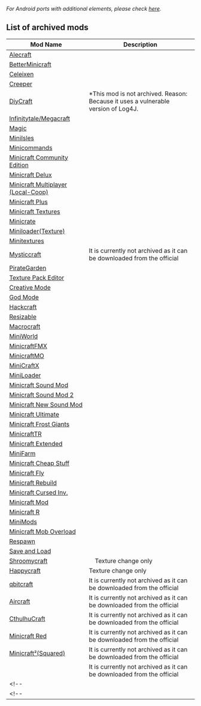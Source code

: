 
*For Android ports with additional elements, please check [here](https://github.com/FurnishedChunk/Minicraft-Mod-Archives/blob/master/Minicraft%20Ports/readme.md).*


## List of archived mods  

| Mod Name | Description |
| ---- | ---- |
| [Alecraft](https://github.com/FurnishedChunk/Minicraft-Mod-Archives/blob/master/Minicraft%20Mods/Alecraft/readme.md) |  |
| [BetterMinicraft](https://github.com/FurnishedChunk/Minicraft-Mod-Archives/tree/master/Minicraft%20Mods/BetterMinicraft/readme.md) |  |
| [Celeixen](https://github.com/FurnishedChunk/Minicraft-Mod-Archives/tree/master/Minicraft%20Mods/Celeixen/readme.md) |  |
| [Creeper](https://github.com/FurnishedChunk/Minicraft-Mod-Archives/tree/master/Minicraft%20Mods/Creeper/readme.md) |  |
| [DiyCraft](https://github.com/FurnishedChunk/Minicraft-Mod-Archives/tree/master/Minicraft%20Mods/DiyCraft/readme.md) | *This mod is not archived. Reason: Because it uses a vulnerable version of Log4J. |
| [Infinitytale/Megacraft](https://github.com/FurnishedChunk/Minicraft-Mod-Archives/tree/master/Minicraft%20Mods/Infinitytale%20%26%20Megacraft/readme.md) |  |
| [Magic](https://github.com/FurnishedChunk/Minicraft-Mod-Archives/tree/master/Minicraft%20Mods/Magic/readme.md) |  |
| [MiniIsles](https://github.com/FurnishedChunk/Minicraft-Mod-Archives/tree/master/Minicraft%20Mods/MiniIsles/readme.md) |  |
| [Minicommands](https://github.com/FurnishedChunk/Minicraft-Mod-Archives/tree/master/Minicraft%20Mods/Minicommands/readme.md) |  |
| [Minicraft Community Edition](https://github.com/FurnishedChunk/Minicraft-Mod-Archives/tree/master/Minicraft%20Mods/Minicraft%20Community%20Edition/readme.md) |  |
| [Minicraft Delux](https://github.com/FurnishedChunk/Minicraft-Mod-Archives/tree/master/Minicraft%20Mods/Minicraft%20Delux/readme.md) |  |
| [Minicraft Multiplayer (Local-Coop)](https://github.com/FurnishedChunk/Minicraft-Mod-Archives/tree/master/Minicraft%20Mods/Minicraft%20Multiplayer%20(Local-Coop)/readme.md) |  |
| [Minicraft Plus](https://github.com/FurnishedChunk/Minicraft-Mod-Archives/tree/master/Minicraft%20Mods/Minicraft%20Plus/readme.md) |  |
| [Minicraft Textures](https://github.com/FurnishedChunk/Minicraft-Mod-Archives/tree/master/Minicraft%20Mods/Minicraft%20Textures%20Prototype/readme.md) |  |
| [Minicrate](https://github.com/FurnishedChunk/Minicraft-Mod-Archives/tree/master/Minicraft%20Mods/Minicrate/readme.md) |  |
| [Miniloader(Texture)](https://github.com/FurnishedChunk/Minicraft-Mod-Archives/tree/master/Minicraft%20Mods/Miniloader(texture)/readme.md) |  |
| [Minitextures](https://github.com/FurnishedChunk/Minicraft-Mod-Archives/tree/master/Minicraft%20Mods/Minitextures/readme.md) |  |
| [Mysticcraft](https://github.com/FurnishedChunk/Minicraft-Mod-Archives/tree/master/Minicraft%20Mods/Mysticcraft/readme.md) | It is currently not archived as it can be downloaded from the official |
| [PirateGarden](https://github.com/FurnishedChunk/Minicraft-Mod-Archives/tree/master/Minicraft%20Mods/PirateGarden/readme.md) |  |
| [Texture Pack Editor](https://github.com/FurnishedChunk/Minicraft-Mod-Archives/tree/master/Minicraft%20Mods/Texture%20Pack%20Editor/readme.md) |  |
| [Creative Mode](https://github.com/FurnishedChunk/Minicraft-Mod-Archives/tree/master/Minicraft%20Mods/creative_mode/readme.md) |  |
| [God Mode](https://github.com/FurnishedChunk/Minicraft-Mod-Archives/tree/master/Minicraft%20Mods/godmode/readme.md) |  |
| [Hackcraft](https://github.com/FurnishedChunk/Minicraft-Mod-Archives/tree/master/Minicraft%20Mods/hackcraft/readme.md) |  |
| [Resizable](https://github.com/FurnishedChunk/Minicraft-Mod-Archives/raw/refs/heads/master/Minicraft%20Mods/ld22%20-%20resizable.jar) |  |
| [Macrocraft](https://github.com/FurnishedChunk/Minicraft-Mod-Archives/raw/refs/heads/master/Minicraft%20Mods/Macrocraft(1.0).jar) |  |
| [MiniWorld](https://github.com/FurnishedChunk/Minicraft-Mod-Archives/raw/refs/heads/master/Minicraft%20Mods/Mini.World.jar) | |
| [MinicraftFMX](https://github.com/FurnishedChunk/Minicraft-Mod-Archives/raw/refs/heads/master/Minicraft%20Mods/MiniCraftFMX.zip) | |
| [MinicraftMO](https://github.com/FurnishedChunk/Minicraft-Mod-Archives/raw/refs/heads/master/Minicraft%20Mods/MiniCraftMO.jar) | |
| [MiniCraftX](https://github.com/FurnishedChunk/Minicraft-Mod-Archives/raw/refs/heads/master/Minicraft%20Mods/MiniCraft_X.jar) | |
| [MiniLoader](https://github.com/FurnishedChunk/Minicraft-Mod-Archives/raw/refs/heads/master/Minicraft%20Mods/MiniLoader.zip) | |
| [Minicraft Sound Mod](https://github.com/FurnishedChunk/Minicraft-Mod-Archives/blob/master/Minicraft%20Mods/Minicraft%20-%20Minecraft%20sound%20mod.jar) | |
| [Minicraft Sound Mod 2](https://github.com/FurnishedChunk/Minicraft-Mod-Archives/blob/master/Minicraft%20Mods/Minicraft%20-%20Minecraft%20sound%20mod2.jar) | |
| [Minicraft New Sound Mod](https://github.com/FurnishedChunk/Minicraft-Mod-Archives/blob/master/Minicraft%20Mods/Minicraft%20-%20Minecraft%20sound%20new%20mod.jar) | |
| [Minicraft Ultimate](https://github.com/FurnishedChunk/Minicraft-Mod-Archives/raw/refs/heads/master/Minicraft%20Mods/Minicraft-Ultimate.tar.gz) | |
| [Minicraft Frost Giants](https://github.com/FurnishedChunk/Minicraft-Mod-Archives/raw/refs/heads/master/Minicraft%20Mods/MinicraftFrostGiants.jar) | |
| [MinicraftTR](https://github.com/FurnishedChunk/Minicraft-Mod-Archives/raw/refs/heads/master/Minicraft%20Mods/MinicraftTR.zip) | |
| [Minicraft Extended](https://github.com/FurnishedChunk/Minicraft-Mod-Archives/raw/refs/heads/master/Minicraft%20Mods/Minicraft_extended_by_GDavid.jar) | |
| [MiniFarm](https://github.com/FurnishedChunk/Minicraft-Mod-Archives/raw/refs/heads/master/Minicraft%20Mods/Minifarm.jar) | |
| [Minicraft Cheap Stuff](https://github.com/FurnishedChunk/Minicraft-Mod-Archives/blob/master/Minicraft%20Mods/minicraft%20Cheap%20stuff%20mod.7z) | |
| [Minicraft Fly](https://github.com/FurnishedChunk/Minicraft-Mod-Archives/raw/refs/heads/master/Minicraft%20Mods/minicraft-fly.jar) | |
| [Minicraft Rebuild](https://github.com/FurnishedChunk/Minicraft-Mod-Archives/raw/refs/heads/master/Minicraft%20Mods/minicraft_rebuild.jar) | |
| [Minicraft Cursed Inv.](https://github.com/FurnishedChunk/Minicraft-Mod-Archives/raw/refs/heads/master/Minicraft%20Mods/minicraftci.jar) | |
| [Minicraft Mod](https://github.com/FurnishedChunk/Minicraft-Mod-Archives/raw/refs/heads/master/Minicraft%20Mods/minicraftmod.jar) | |
| [Minicraft R](https://github.com/FurnishedChunk/Minicraft-Mod-Archives/raw/refs/heads/master/Minicraft%20Mods/minicraftr1.3.jar) | |
| [MiniMods](https://github.com/FurnishedChunk/Minicraft-Mod-Archives/raw/refs/heads/master/Minicraft%20Mods/minimods_v1.0.0.jar) | |
| [Minicraft Mob Overload](https://github.com/FurnishedChunk/Minicraft-Mod-Archives/raw/refs/heads/master/Minicraft%20Mods/moboverload.jar) | |
| [Respawn](https://github.com/FurnishedChunk/Minicraft-Mod-Archives/raw/refs/heads/master/Minicraft%20Mods/respawn.jar) | |
| [Save and Load](https://github.com/FurnishedChunk/Minicraft-Mod-Archives/raw/refs/heads/master/Minicraft%20Mods/saveandload.jar) | |
| [Shroomycraft](https://github.com/FurnishedChunk/Minicraft-Mod-Archives/raw/refs/heads/master/Minicraft%20Mods/shroomycraft.jar) |　Texture change only　|
| [Happycraft](https://github.com/FurnishedChunk/Minicraft-Mod-Archives/raw/refs/heads/master/Minicraft%20Mods/Happycraft%201.1.jar) | Texture change only |
| [qbitcraft](https://github.com/qbituniverse/qbitcraft) | It is currently not archived as it can be downloaded from the official |
| [Aircraft](https://github.com/TheBigEye/Aircraft) | It is currently not archived as it can be downloaded from the official |
| [CthulhuCraft](https://github.com/TheBigEye/Cthulhucraft) | It is currently not archived as it can be downloaded from the official |
| [Minicraft Red](https://github.com/itayfeder/Minicraft-Red) | It is currently not archived as it can be downloaded from the official |
| [Minicraft²(Squared)](https://github.com/pelletsstarPL/Minicraft-squared) | It is currently not archived as it can be downloaded from the official |
| []() | It is currently not archived as it can be downloaded from the official |
<!--| []() | |-->
<!-- | [](/readme.md) |  | -->